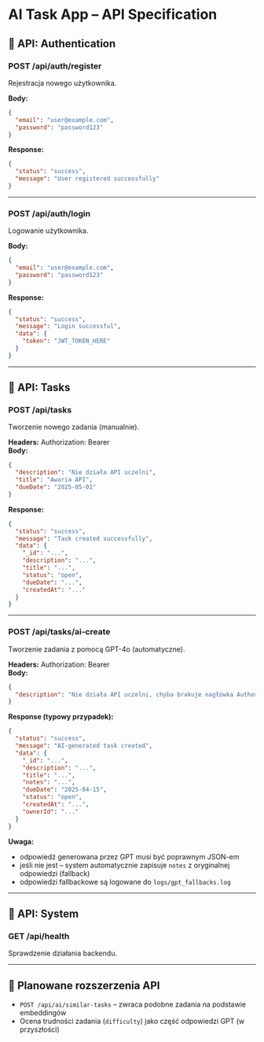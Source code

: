 # AI Task App – API Specification

## 📘 API: Authentication

### POST /api/auth/register
Rejestracja nowego użytkownika.

**Body:**
```json
{
  "email": "user@example.com",
  "password": "password123"
}
```

**Response:**
```json
{
  "status": "success",
  "message": "User registered successfully"
}
```

---

### POST /api/auth/login
Logowanie użytkownika.

**Body:**
```json
{
  "email": "user@example.com",
  "password": "password123"
}
```

**Response:**
```json
{
  "status": "success",
  "message": "Login successful",
  "data": {
    "token": "JWT_TOKEN_HERE"
  }
}
```

---

## 📘 API: Tasks

### POST /api/tasks
Tworzenie nowego zadania (manualnie).

**Headers:** Authorization: Bearer <JWT>  
**Body:**
```json
{
  "description": "Nie działa API uczelni",
  "title": "Awaria API",
  "dueDate": "2025-05-01"
}
```

**Response:**
```json
{
  "status": "success",
  "message": "Task created successfully",
  "data": {
    "_id": "...",
    "description": "...",
    "title": "...",
    "status": "open",
    "dueDate": "...",
    "createdAt": "..."
  }
}
```

---

### POST /api/tasks/ai-create
Tworzenie zadania z pomocą GPT-4o (automatyczne).

**Headers:** Authorization: Bearer <JWT>  
**Body:**
```json
{
  "description": "Nie działa API uczelni, chyba brakuje nagłówka Authorization"
}
```

**Response (typowy przypadek):**
```json
{
  "status": "success",
  "message": "AI-generated task created",
  "data": {
    "_id": "...",
    "description": "...",
    "title": "...",
    "notes": "...",
    "dueDate": "2025-04-15",
    "status": "open",
    "createdAt": "...",
    "ownerId": "..."
  }
}
```

**Uwaga:**
- odpowiedź generowana przez GPT musi być poprawnym JSON-em
- jeśli nie jest – system automatycznie zapisuje `notes` z oryginalnej odpowiedzi (fallback)
- odpowiedzi fallbackowe są logowane do `logs/gpt_fallbacks.log`

---

## 📘 API: System

### GET /api/health
Sprawdzenie działania backendu.

---

## 📌 Planowane rozszerzenia API

- `POST /api/ai/similar-tasks` – zwraca podobne zadania na podstawie embeddingów
- Ocena trudności zadania (`difficulty`) jako część odpowiedzi GPT (w przyszłości)
